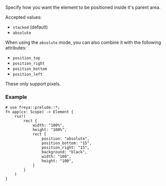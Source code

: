 Specify how you want the element to be positioned inside it's parent area.

Accepted values:

- `stacked` (default)
- `absolute`

When using the `absolute` mode, you can also combine it with the following attributes:

- `position_top`
- `position_right`
- `position_bottom`
- `position_left`

These only support pixels.

### Example

```rust, no_run
# use freya::prelude::*;
fn app(cx: Scope) -> Element {
    rsx!(
        rect {
            width: "100%",
            height: "100%",
            rect {
                position: "absolute",
                position_bottom: "15",
                position_right: "15",
                background: "black",
                width: "100",
                height: "100",
            }
        }
    )
}
```
